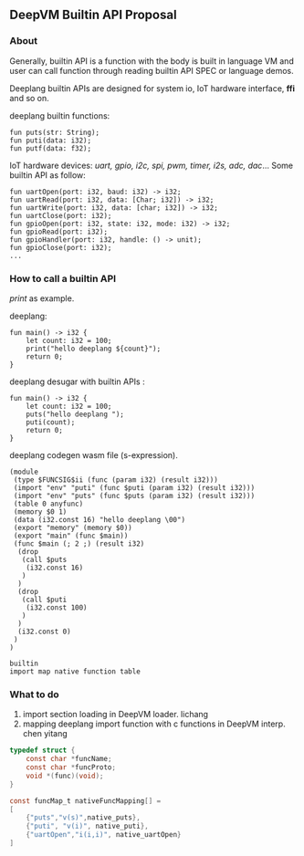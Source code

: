 ## DeepVM Builtin API Proposal

### About

Generally, builtin API is a function with the body is built  in language VM and user can call function through reading builtin API SPEC or language demos.

Deeplang builtin APIs  are  designed for system io, IoT hardware interface, **ffi** and so on. 

deeplang builtin functions: 

```
fun puts(str: String);
fun puti(data: i32);
fun putf(data: f32);
```

IoT hardware devices: *uart, gpio, i2c, spi, pwm, timer, i2s, adc, dac*...
Some builtin API as follow:

```deeplang
fun uartOpen(port: i32, baud: i32) -> i32;
fun uartRead(port: i32, data: [Char; i32]) -> i32;
fun uartWrite(port: i32, data: [char; i32]) -> i32;
fun uartClose(port: i32);
fun gpioOpen(port: i32, state: i32, mode: i32) -> i32;
fun gpioRead(port: i32);
fun gpioHandler(port: i32, handle: () -> unit);
fun gpioClose(port: i32);
...
```

### How to call a builtin API

*print* as example.

deeplang:

```
fun main() -> i32 {
	let count: i32 = 100;
    print("hello deeplang ${count}");
    return 0;
}
```

deeplang desugar with builtin APIs :

```
fun main() -> i32 {
	let count: i32 = 100;
    puts("hello deeplang ");
    puti(count);
    return 0;
}
```

deeplang codegen wasm file (s-expression).

```wasm
(module
 (type $FUNCSIG$ii (func (param i32) (result i32)))
 (import "env" "puti" (func $puti (param i32) (result i32)))
 (import "env" "puts" (func $puts (param i32) (result i32)))
 (table 0 anyfunc)
 (memory $0 1)
 (data (i32.const 16) "hello deeplang \00")
 (export "memory" (memory $0))
 (export "main" (func $main))
 (func $main (; 2 ;) (result i32)
  (drop
   (call $puts
    (i32.const 16)
   )
  )
  (drop
   (call $puti
    (i32.const 100)
   )
  )
  (i32.const 0)
 )
)

builtin 
import map native function table

```

### What to do

1. import section loading in DeepVM loader. lichang
2. mapping deeplang import function with c functions in DeepVM interp. chen yitang

```c
typedef struct {
    const char *funcName;
    const char *funcProto;
    void *(func)(void);
}

const funcMap_t nativeFuncMapping[] = 
[
	{"puts","v(s)",native_puts},
	{"puti", "v(i)", native_puti},
	{"uartOpen","i(i,i)", native_uartOpen}
]
```



